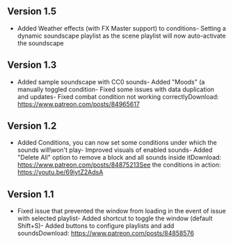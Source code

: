 ## Version 1.5
- Added Weather effects (with FX Master support) to conditions- Setting a dynamic soundscape playlist as the scene playlist will now auto-activate the soundscape

## Version 1.3
- Added sample soundscape with CC0 sounds- Added "Moods" (a manually toggled condition- Fixed some issues with data duplication and updates- Fixed combat condition not working correctlyDownload: https://www.patreon.com/posts/84965617

## Version 1.2
- Added Conditions, you can now set some conditions under which the sounds will\won't play- Improved visuals of enabled sounds- Added "Delete All" option to remove a block and all sounds inside itDownload: https://www.patreon.com/posts/84875213See the conditions in action: https://youtu.be/69iytZ2AdsA

## Version 1.1
- Fixed issue that prevented the window from loading in the event of issue with selected playlist- Added shortcut to toggle the window (default Shift+S)- Added buttons to configure playlists and add soundsDownload: https://www.patreon.com/posts/84858576

